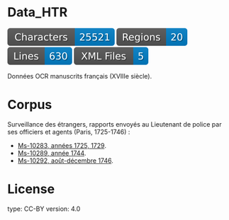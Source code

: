 # Data_HTR

![characters badge](badges/characters.svg) ![regions badge](badges/regions.svg) ![lines badge](badges/lines.svg) ![files badge](badges/files.svg)

 Données OCR manuscrits français (XVIIIe siècle).

# Corpus

Surveillance des étrangers, rapports envoyés au Lieutenant de police par ses officiers et agents (Paris, 1725-1746) :

<ul>
	<li><a href="https://gallica.bnf.fr/ark:/12148/btv1b10724224z">Ms-10283, années 1725, 1729</a>.</li>
	<li><a href="https://gallica.bnf.fr/ark:/12148/btv1b107242563">Ms-10289, année 1744</a>.</li>
	<li><a href="https://gallica.bnf.fr/ark:/12148/btv1b107241145">Ms-10292, août-décembre 1746</a>.</li>
</ul>



# License
  type: CC-BY
  version: 4.0
